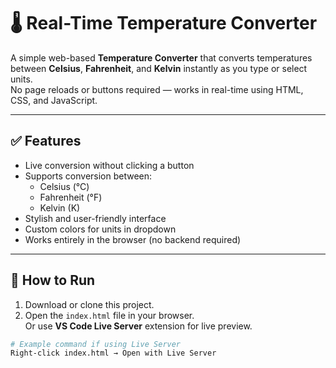 # 🌡 Real-Time Temperature Converter

A simple web-based **Temperature Converter** that converts temperatures between **Celsius**, **Fahrenheit**, and **Kelvin** instantly as you type or select units.  
No page reloads or buttons required — works in real-time using HTML, CSS, and JavaScript.

---

## ✅ Features
- Live conversion without clicking a button  
- Supports conversion between:
    - Celsius (°C)
    - Fahrenheit (°F)
    - Kelvin (K)
- Stylish and user-friendly interface  
- Custom colors for units in dropdown  
- Works entirely in the browser (no backend required)

---

## 🚀 How to Run
1. Download or clone this project.  
2. Open the `index.html` file in your browser.  
   Or use **VS Code Live Server** extension for live preview.
   
```bash
# Example command if using Live Server
Right-click index.html → Open with Live Server

 
 
